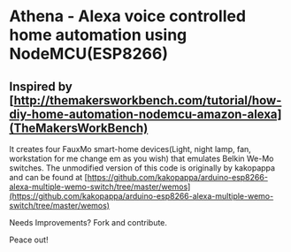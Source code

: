 # Athena - Alexa voice controlled home automation using NodeMCU(ESP8266) #

## Inspired by [http://themakersworkbench.com/tutorial/how-diy-home-automation-nodemcu-amazon-alexa](TheMakersWorkBench) ##

It creates four FauxMo smart-home devices(Light, night lamp, fan, workstation for me change em as you wish) that emulates Belkin We-Mo switches.
The unmodified version of this code is originally by kakopappa and can be found at [https://github.com/kakopappa/arduino-esp8266-alexa-multiple-wemo-switch/tree/master/wemos](https://github.com/kakopappa/arduino-esp8266-alexa-multiple-wemo-switch/tree/master/wemos)

Needs Improvements? Fork and contribute.

Peace out!
